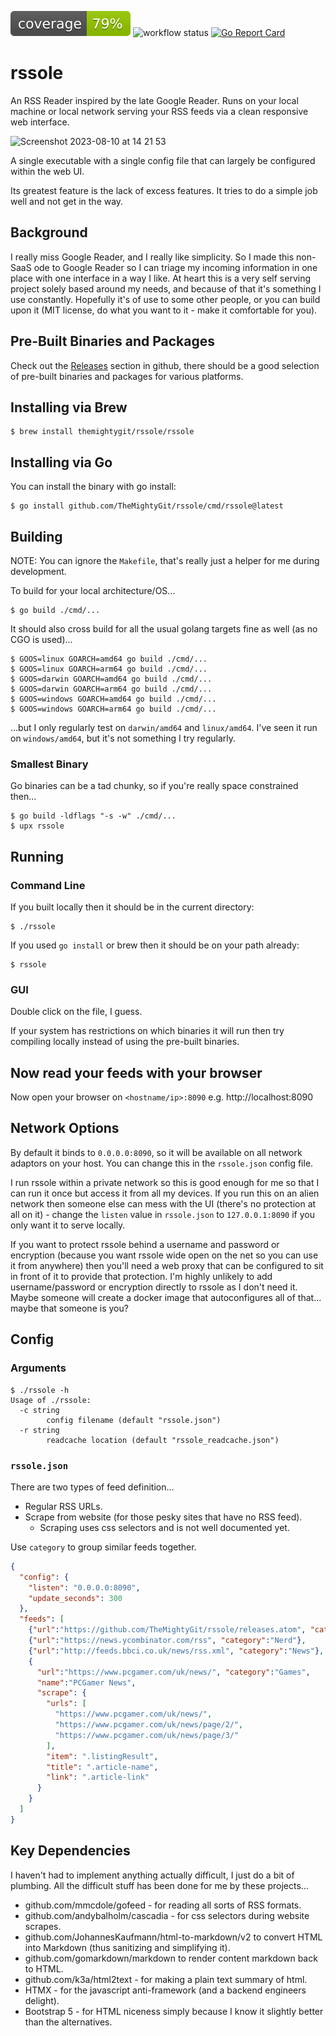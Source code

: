 ![badge](./badge.svg) ![workflow status](https://github.com/TheMightyGit/rssole/actions/workflows/build.yml/badge.svg) [![Go Report Card](https://goreportcard.com/badge/github.com/TheMightyGit/rssole)](https://goreportcard.com/report/github.com/TheMightyGit/rssole)

# rssole

An RSS Reader inspired by the late Google Reader. Runs on your local machine or
local network serving your RSS feeds via a clean responsive web interface.

![Screenshot 2023-08-10 at 14 21 53](https://github.com/TheMightyGit/rssole/assets/888751/a44ae604-72a4-4e92-8ed7-5580663eaf0c)

A single executable with a single config file that can largely be configured
within the web UI.

Its greatest feature is the lack of excess features. It tries to do a simple
job well and not get in the way.

## Background

I really miss Google Reader, and I really like simplicity. So I made this
non-SaaS ode to Google Reader so I can triage my incoming information in one
place with one interface in a way I like. At heart this is a very self serving
project solely based around my needs, and because of that it's something I use
constantly. Hopefully it's of use to some other people, or you can build upon
it (MIT license, do what you want to it - make it comfortable for you).

## Pre-Built Binaries and Packages

Check out the [Releases](https://github.com/TheMightyGit/rssole/releases/)
section in github, there should be a good selection of pre-built binaries
and packages for various platforms.

## Installing via Brew

```console
$ brew install themightygit/rssole/rssole
```

## Installing via Go

You can install the binary with go install:

```console
$ go install github.com/TheMightyGit/rssole/cmd/rssole@latest
```

## Building

NOTE: You can ignore the `Makefile`, that's really just a helper for me during
development.

To build for your local architecture/OS...

```console
$ go build ./cmd/...
```

It should also cross build for all the usual golang targets fine as well (as no
CGO is used)...

```console
$ GOOS=linux GOARCH=amd64 go build ./cmd/...
$ GOOS=linux GOARCH=arm64 go build ./cmd/...
$ GOOS=darwin GOARCH=amd64 go build ./cmd/...
$ GOOS=darwin GOARCH=arm64 go build ./cmd/...
$ GOOS=windows GOARCH=amd64 go build ./cmd/...
$ GOOS=windows GOARCH=arm64 go build ./cmd/...
```

...but I only regularly test on `darwin/amd64` and `linux/amd64`.
I've seen it run on `windows/amd64`, but it's not something I try regularly.

### Smallest Binary

Go binaries can be a tad chunky, so if you're really space constrained then...

```console
$ go build -ldflags "-s -w" ./cmd/...
$ upx rssole
```

## Running

### Command Line

If you built locally then it should be in the current directory:

```console
$ ./rssole
```

If you used `go install` or brew then it should be on your path already:

```console
$ rssole
```

### GUI

Double click on the file, I guess.

If your system has restrictions on which binaries it will run then try
compiling locally instead of using the pre-built binaries.

## Now read your feeds with your browser

Now open your browser on `<hostname/ip>:8090` e.g. http://localhost:8090

## Network Options

By default it binds to `0.0.0.0:8090`, so it will be available on all network
adaptors on your host. You can change this in the `rssole.json` config file.

I run rssole within a private network so this is good enough for me so that I
can run it once but access it from all my devices. If you run this on an alien
network then someone else can mess with the UI (there's no protection at all on
it) - change the `listen` value in `rssole.json` to `127.0.0.1:8090` if you
only want it to serve locally.

If you want to protect rssole behind a username and password or encryption
(because you want rssole wide open on the net so you can use it from anywhere)
then you'll need a web proxy that can be configured to sit in front of it to
provide that protection. I'm highly unlikely to add username/password or
encryption directly to rssole as I don't need it. Maybe someone will create a
docker image that autoconfigures all of that... maybe that someone is you?

## Config

### Arguments

```console
$ ./rssole -h
Usage of ./rssole:
  -c string
        config filename (default "rssole.json")
  -r string
        readcache location (default "rssole_readcache.json")
```

### `rssole.json`

There are two types of feed definition...

- Regular RSS URLs.
- Scrape from website (for those pesky sites that have no RSS feed).
  - Scraping uses css selectors and is not well documented yet.

Use `category` to group similar feeds together.

```json
{
  "config": {
    "listen": "0.0.0.0:8090",
    "update_seconds": 300
  },
  "feeds": [
    {"url":"https://github.com/TheMightyGit/rssole/releases.atom", "category":"Github Releases"},
    {"url":"https://news.ycombinator.com/rss", "category":"Nerd"},
    {"url":"http://feeds.bbci.co.uk/news/rss.xml", "category":"News"},
    {
      "url":"https://www.pcgamer.com/uk/news/", "category":"Games",
      "name":"PCGamer News",
      "scrape": {
        "urls": [
          "https://www.pcgamer.com/uk/news/",
          "https://www.pcgamer.com/uk/news/page/2/",
          "https://www.pcgamer.com/uk/news/page/3/"
        ],
        "item": ".listingResult",
        "title": ".article-name",
        "link": ".article-link"
      }
    }
  ]
}
```

## Key Dependencies

I haven't had to implement anything actually difficult, I just do a bit of
plumbing. All the difficult stuff has been done for me by these projects...

- github.com/mmcdole/gofeed - for reading all sorts of RSS formats.
- github.com/andybalholm/cascadia - for css selectors during website scrapes.
- github.com/JohannesKaufmann/html-to-markdown/v2 to convert HTML into Markdown
  (thus sanitizing and simplifying it).
- github.com/gomarkdown/markdown to render content markdown back to HTML.
- github.com/k3a/html2text - for making a plain text summary of html.
- HTMX - for the javascript anti-framework (and a backend engineers delight).
- Bootstrap 5 - for HTML niceness simply because I know it slightly better than
  the alternatives.
